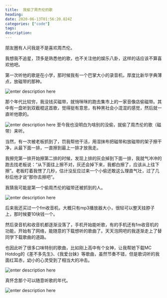 ```yaml
---
title:  我偷了周杰伦的歌
heading:
date: 2020-06-13T01:56:20.824Z
categories: ["code"]
tags: 
description: 
---
```


朋友圈有人问我是不是喜欢周杰伦。

我想我不追星，顶多是熟悉他的歌，也不关注他的娱乐八卦，这样的话应该不算喜欢他吧。

第一次听他的歌是在小学，那时候我有一个巴掌大小的录音机，厚度比新华字典薄点，放磁带的那种。

![enter description here](https://gitee.com/smile365/blogimg/raw/master/sxy91/1592025171763.png)

那个年代比较穷，我没钱买磁带，就悄咪咪的跑去集市上的一家音像店偷磁带。其中有一盘听到双截棍这首歌，觉得挺有意思，有种黑社会小混混的感觉，然后就一直听他歌的。

![enter description here](https://gitee.com/smile365/blogimg/raw/master/sxy91/1592025195552.png)
至今我也没明白为啥别的没偷，就偷了周杰伦的歌（磁带）来听。

当然，有一次被老板抓到了，罚我帮他干活，用湿抹布把磁带和放磁带的架子擦干净，从最下面一排，一直擦到最上一排才放我走。

我擦完第一排开始擦第二排的时候，发现上排的灰会掉到下面一排，我就气冲冲的跑去找老板说：“从下面往上擦不对，灰还会掉下来，我都白擦了，应该从上往下擦”。老板盯着我愣了几秒，估计没反应过来一个小偷还敢这么理直气壮，过了几秒后他才说“那你去擦吧”。

我猜我可能是第一个偷周杰伦的磁带还被抓到的人。

![enter description here](https://markdown.xiaoshujiang.com/img/spinner.gif "[[[1592025227593]]]" )

后来我还买过一个fm收音机，大概只有mp3播放器大小，很轻可以整天挂脖子上，那时候要10块钱一个。

然后录音机和收音机都逐渐没落了，手机开始能听歌，有的手机还有fm收音机的功能，开始有了网络，能随意的下载想听的歌曲了。天天泡网吧的我逐渐走上了替同学下载歌曲的道路。

也因此听了很多口味特别的歌曲，比如刚上高中有个女神，让我帮她下载MC Hotdog的《差不多先生》、《我爱台妹》等歌曲，虽然节奏不错，但是歌词听的我面红耳赤，幼小的心灵受到了相当大的冲击。

![enter description here](https://markdown.xiaoshujiang.com/img/spinner.gif "[[[1592022575087]]]" )

真怀念那个可以随意听歌的年代。

![enter description here](https://gitee.com/smile365/blogimg/raw/master/sxy91/1592024667608.png)


